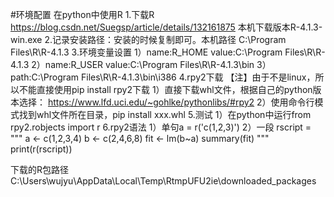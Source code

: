 #环境配置 
在python中使用R
1.下载R https://blog.csdn.net/Suegsp/article/details/132161875 本机下载版本R-4.1.3-win.exe
2.记录安装路径：安装的时候复制即可。本机路径 C:\Program Files\R\R-4.1.3
3.环境变量设置
	1）name:R_HOME  value:C:\Program Files\R\R-4.1.3
	2）name:R_USER  value:C:\Program Files\R\R-4.1.3\bin
	3）path:C:\Program Files\R\R-4.1.3\bin\i386
4.rpy2下载
	【注】由于不是linux，所以不能直接使用pip install rpy2下载
	1）直接下载whl文件，根据自己的python版本选择： https://www.lfd.uci.edu/~gohlke/pythonlibs/#rpy2
	2）使用命令行模式找到whl文件所在目录，pip install xxx.whl
5.测试
	1）在python中运行from rpy2.robjects import r
6.rpy2语法
	1）单句a = r('c(1,2,3)')
	2）一段	rscript = """
		a <- c(1,2,3,4)
		b <- c(2,4,6,8)
		fit <- lm(b~a)
		summary(fit)
		"""
		print(r(rscript))

下载的R包路径 C:\Users\wujyu\AppData\Local\Temp\RtmpUFU2ie\downloaded_packages